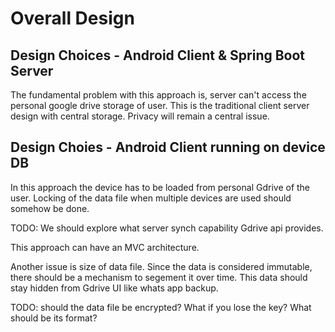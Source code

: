 # Overall Design

## Design Choices - Android Client & Spring Boot Server 
The fundamental problem with this approach is, server can't access the personal google drive storage of user. This is the traditional client server design with central storage. Privacy will remain a central issue.

## Design Choies - Android Client running on device DB
In this approach the device has to be loaded from personal Gdrive of the user. Locking of the data file when multiple devices are used should somehow be done. 

TODO: We should explore what server synch capability Gdrive api provides.

This approach can have an MVC architecture.

Another issue is size of data file. Since the data is considered immutable, there should be a mechanism to segement it over time. This data should stay hidden from Gdrive UI like whats app backup.

TODO: should the data file be encrypted? What if you lose the key? What should be its format? 
